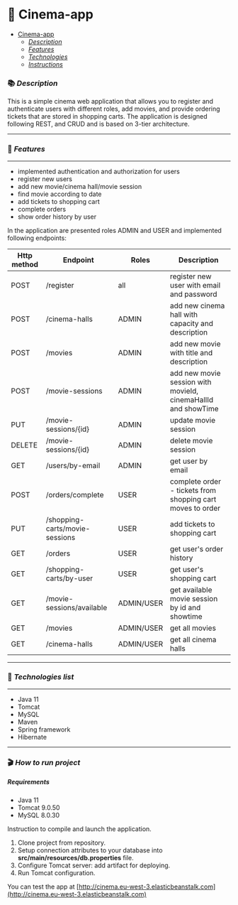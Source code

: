 # :cinema: Cinema-app

<!-- TOC -->
* [Cinema-app](#cinema-cinema-app)
    * [*Description*](#books-description)
    * [*Features*](#key-features)
    * [*Technologies*](#movie_camera-technologies-list)
    * [*Instructions*](#clapper-how-to-run-project)
<!-- TOC -->





### :books: *Description*
This is a simple cinema web application that allows you to register and authenticate users with different roles, 
add movies, and provide ordering tickets that are stored in shopping carts.
The application is designed following REST, and CRUD and is based on 3-tier architecture.

------------


### :key: *Features*

------------


* implemented authentication and authorization for users
* register new users
* add new movie/cinema hall/movie session
* find movie according to date
* add tickets to shopping cart
* complete orders
* show order history by user

In the application are presented roles ADMIN and USER and implemented following endpoints:

| **Http method** | **Endpoint**                   | **Roles**  | **Description**                                               |
|-----------------|--------------------------------|------------|---------------------------------------------------------------|
| POST            | /register                      | all        | register new user with email and password                     |
| POST            | /cinema-halls                  | ADMIN      | add new cinema hall with capacity and description             |
| POST            | /movies                        | ADMIN      | add new movie with title and description                      |
| POST            | /movie-sessions                | ADMIN      | add new movie session with movieId, cinemaHallId and showTime |
| PUT             | /movie-sessions/{id}           | ADMIN      | update movie session                                          |
| DELETE          | /movie-sessions/{id}           | ADMIN      | delete movie session                                          |
| GET             | /users/by-email                | ADMIN      | get user by email                                             |
| POST            | /orders/complete               | USER       | complete order - tickets from shopping cart moves to order    |
| PUT             | /shopping-carts/movie-sessions | USER       | add tickets to shopping cart                                  |
| GET             | /orders                        | USER       | get user's order history                                      |
| GET             | /shopping-carts/by-user        | USER       | get user's shopping cart                                      |
| GET             | /movie-sessions/available      | ADMIN/USER | get available movie session by id and showtime                |
| GET             | /movies                        | ADMIN/USER | get all movies                                                |
| GET             | /cinema-halls                  | ADMIN/USER | get all cinema halls                                          |

------------


### :movie_camera: *Technologies list*

------------

- Java 11
- Tomcat
- MySQL
- Maven
- Spring framework
- Hibernate


------------

### :clapper: *How to run project*

##### Requirements
- Java 11
- Tomcat 9.0.50
- MySQL 8.0.30

Instruction to compile and launch the application.
1. Clone project from repository.
2. Setup connection attributes to your database into **src/main/resources/db.properties** file.
3. Configure Tomcat server: add artifact for deploying.
4. Run Tomcat configuration.

You can test the app at [http://cinema.eu-west-3.elasticbeanstalk.com](http://cinema.eu-west-3.elasticbeanstalk.com)
